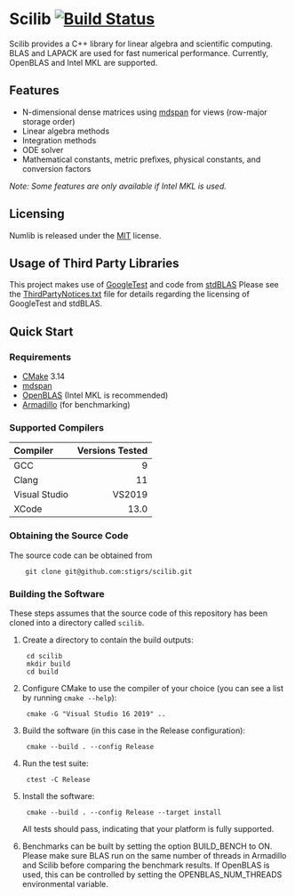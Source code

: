 # Scilib [![Build Status](https://dev.azure.com/stigrs0020/stigrs/_apis/build/status/stigrs.scilib?branchName=main)](https://dev.azure.com/stigrs0020/stigrs/_build/latest?definitionId=8&branchName=main)

Scilib provides a C++ library for linear algebra and scientific computing.
BLAS and LAPACK are used for fast numerical performance. Currently, OpenBLAS
and Intel MKL are supported.

## Features

* N-dimensional dense matrices using [mdspan](https://github.com/kokkos/mdspan) 
  for views (row-major storage order)
* Linear algebra methods
* Integration methods
* ODE solver
* Mathematical constants, metric prefixes, physical constants, and
  conversion factors

_Note: Some features are only available if Intel MKL is used._

## Licensing

Numlib is released under the [MIT](LICENSE) license.

## Usage of Third Party Libraries

This project makes use of [GoogleTest](https://github.com/google/googletest) and code from [stdBLAS](https://github.com/kokkos/stdBLAS) Please see the [ThirdPartyNotices.txt](ThirdPartyNotices.txt) file for details
regarding the licensing of GoogleTest and stdBLAS.

## Quick Start

### Requirements

* [CMake](https://cmake.org) 3.14
* [mdspan](https://github.com/kokkos/mdspan)
* [OpenBLAS](https://www.openblas.net/) (Intel MKL is recommended)
* [Armadillo](http://arma.sourceforge.net) (for benchmarking)

### Supported Compilers

| Compiler      | Versions Tested |
|:--------------|----------------:|
| GCC           | 9               |
| Clang         | 11              |
| Visual Studio | VS2019          |
| XCode         | 13.0            |

### Obtaining the Source Code

The source code can be obtained from

        git clone git@github.com:stigrs/scilib.git

### Building the Software

These steps assumes that the source code of this repository has been cloned
into a directory called `scilib`.

1. Create a directory to contain the build outputs:

        cd scilib
        mkdir build
        cd build

2. Configure CMake to use the compiler of your choice (you can see a list by
   running `cmake --help`):

        cmake -G "Visual Studio 16 2019" ..

3. Build the software (in this case in the Release configuration):

        cmake --build . --config Release

4. Run the test suite:

        ctest -C Release

5. Install the software:

        cmake --build . --config Release --target install

   All tests should pass, indicating that your platform is fully supported.

6. Benchmarks can be built by setting the option BUILD_BENCH to ON. Please
   make sure BLAS run on the same number of threads in Armadillo and Scilib
   before comparing the benchmark results. If OpenBLAS is used, this can be
   controlled by setting the OPENBLAS_NUM_THREADS environmental variable.
